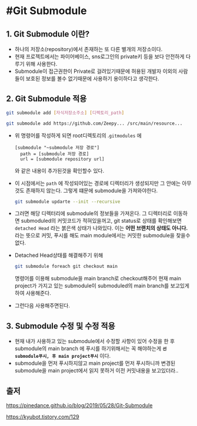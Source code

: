 # #Git Submodule



## 1. Git Submodule 이란?

- 하나의 저장소(repository)에서 존재하는 또 다른 별개의 저장소이다.
- 현재 프로젝트에서는 파이어베이스, sns로그인의 private키 등을 보다 안전하게 다루기 위해 사용한다.
- Submodule이 접근권한이 Private로 걸려있기때문에 허용된 개발자 이외의 사람들이 보호된 정보를 볼수 없기때문에 사용하기 용이하다고 생각한다.



## 2. Git Submodule 적용

```bash
git submodule add [자식저장소주소] [디렉토리_path]

git submodule add https://github.com/Zeepy... /src/main/resource...
```

- 위 명령어를 작성하게 되면 root디렉토리의 .`gitmodules` 에

  ```git
  [submodule "~submodule 저장 경로"]
  	path = [submodule 저장 경로]
  	url = [submodule repository url]
  ```

  와 같은 내용이 추가된것을 확인할수 있다.

- 이 시점에서는 `path` 에 작성되어있는 경로에 디렉터리가 생성되지만 그 안에는 아무것도 존재하지 않는다.
  그렇게 떄문에 submodule을 가져와야한다.

  ```bash
  git submodule updarte --init --recursive
  ```

- 그러면 해당 디렉터리에 submodule의 정보들을 가져온다. 그 디렉터리로 이동하면 submoduled의 커밋코드가 적혀있을꺼고, git status로 상태를 확인해보면 `detached Head` 라는 붉은색 상태가 나와있다.
  이는 **어떤 브랜치의 상태도 아니다.** 라는 뜻으로 커밋, 푸시를 해도 main module에서는 커밋한 submodule을 찾을수 없다.

- Detached Head상태를 해결해주기 위해

  ```bash
  git submodule foreach git checkout main
  ```

  명령어를 이용해 submodule을 main branch로 checkout해주어 현재 main project가 가지고 있는 submodule이 submoduled의 main branch를 보고있게 하여 사용해준다.

- 그런다음 사용해주면된다.



## 3. Submodule 수정 및 수정 적용

- 현재 내가 사용하고 있는 submodule에서 수정할 사항이 있어 수정을 한 후 submodule의 main branch 에 푸시를 하기위해서는 꼭 해야하는게 **`선 submodule푸시, 후 main project푸시`** 이다.
- submodule을 먼저 푸시하지않고 main project를 먼저 푸시하니까 변경된 submodule을 main project에서 읽지 못하거 이전 커밋내용을 보고있더라..



## 출저

https://pinedance.github.io/blog/2019/05/28/Git-Submodule

https://kyubot.tistory.com/129